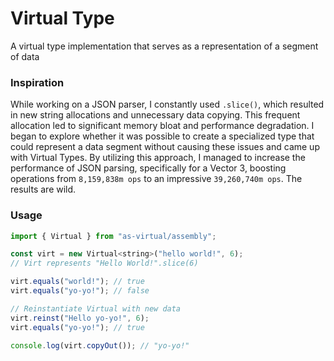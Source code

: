# Virtual Type

A virtual type implementation that serves as a representation of a segment of data

### Inspiration

While working on a JSON parser, I constantly used `.slice()`, which resulted in new string allocations and unnecessary data copying. This frequent allocation led to significant memory bloat and performance degradation.
I began to explore whether it was possible to create a specialized type that could represent a data segment without causing these issues and came up with Virtual Types.
By utilizing this approach, I managed to increase the performance of JSON parsing, specifically for a Vector 3, boosting operations from `8,159,838m ops` to an impressive `39,260,740m ops`. The results are wild.

### Usage

```js
import { Virtual } from "as-virtual/assembly";

const virt = new Virtual<string>("hello world!", 6);
// Virt represents "Hello World!".slice(6)

virt.equals("world!"); // true
virt.equals("yo-yo!"); // false

// Reinstantiate Virtual with new data
virt.reinst("Hello yo-yo!", 6);
virt.equals("yo-yo!"); // true

console.log(virt.copyOut()); // "yo-yo!"
```
